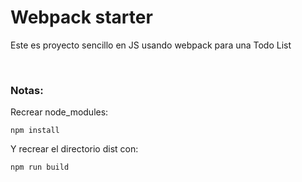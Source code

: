 # Webpack starter

Este es proyecto sencillo en JS usando webpack para una Todo List

<br/>

### Notas:
Recrear node_modules:

```
npm install
```

Y recrear el directorio dist
con:

```
npm run build
```
